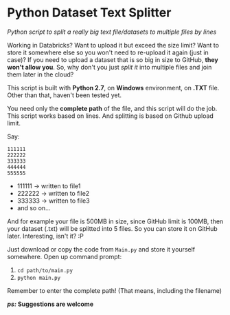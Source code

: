 # Python Dataset Text Splitter
*Python script to split a really big text file/datasets to multiple files by lines*

Working in Databricks? Want to upload it but exceed the size limit? Want to store it somewhere else so you won't need to re-upload it again (just in case)? If you need to upload a dataset that is so big in size to GitHub, **they won't allow you**. So, why don't you just *split it* into multiple files and join them later in the cloud?

This script is built with **Python 2.7**, on **Windows** environment, on **.TXT** file. Other than that, haven't been tested yet.

You need only the **complete path** of the file, and this script will do the job.
This script works based on lines. And splitting is based on Github upload limit.

Say:

```
111111
222222
333333
444444
555555
```

* 111111 → written to file1
* 222222 → written to file2
* 333333 → written to file3
* and so on...

And for example your file is 500MB in size, since GitHub limit is 100MB, then your dataset (.txt) will be splitted into 5 files. So you can store it on GitHub later. Interesting, isn't it? :P

Just download or copy the code from `Main.py` and store it yourself somewhere. Open up command prompt:

1. `cd path/to/main.py`
2. `python main.py`

Remember to enter the complete path! (That means, including the filename)

***ps:* Suggestions are welcome**
